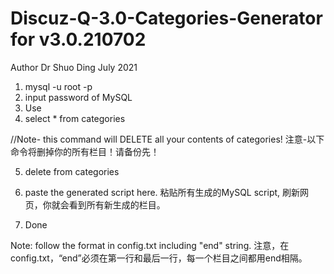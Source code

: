 # Discuz-Q-3.0-Categories-Generator for v3.0.210702
  Author Dr Shuo Ding July 2021
 
1. mysql -u root -p
2. input password of MySQL
3. Use <yourdatabase>
4. select * from categories

//Note- this command will DELETE all your contents of categories! 注意-以下命令将删掉你的所有栏目！请备份先！

5. delete from categories

6. paste the generated script here.  粘贴所有生成的MySQL script, 刷新网页，你就会看到所有新生成的栏目。

7. Done

Note: follow the format in config.txt including "end" string. 注意，在config.txt，“end”必须在第一行和最后一行，每一个栏目之间都用end相隔。
  
 
